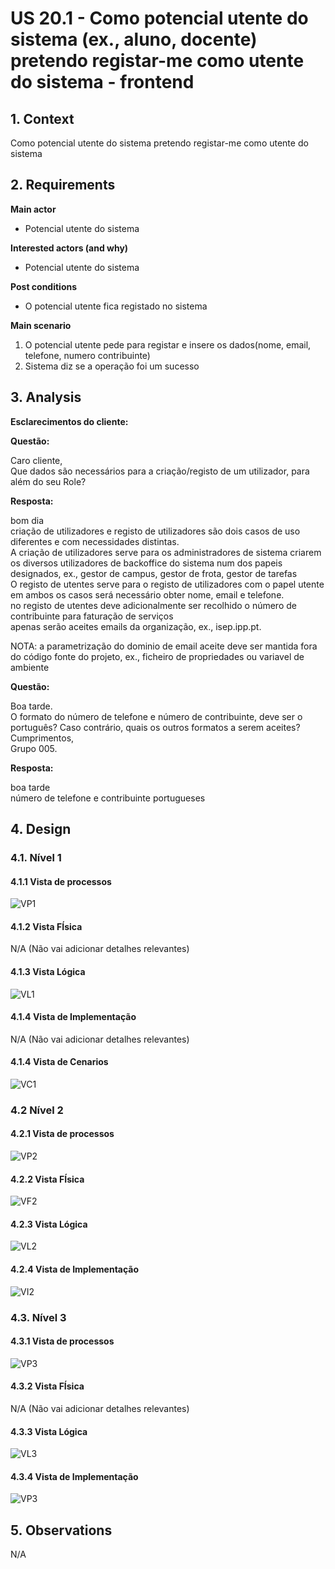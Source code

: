 # US 20.1 - Como potencial utente do sistema (ex., aluno, docente) pretendo registar-me como utente do sistema - frontend


## 1. Context

Como potencial utente do sistema pretendo registar-me como utente do sistema

## 2. Requirements

**Main actor**

* Potencial utente do sistema

**Interested actors (and why)**

* Potencial utente do sistema         

**Post conditions**

* O potencial utente fica registado no sistema      

**Main scenario**

1. O potencial utente pede para registar e insere os dados(nome, email, telefone, numero contribuinte) 
2. Sistema diz se a operação foi um sucesso
 

## 3. Analysis

**Esclarecimentos do cliente:** </br>

**Questão:** </br>

Caro cliente,</br>
Que dados são necessários para a criação/registo de um utilizador, para além do seu Role?</br>

**Resposta:** </br>

bom dia </br>
criação de utilizadores e registo de utilizadores são dois casos de uso diferentes e com necessidades distintas.</br>
A criação de utilizadores serve para os administradores de sistema criarem os diversos utilizadores de backoffice do sistema num dos papeis designados, ex., gestor de campus, gestor de frota, gestor de tarefas </br>
O registo de utentes serve para o registo de utilizadores com o papel utente em ambos os casos será necessário obter nome, email e telefone. </br>
no registo de utentes deve adicionalmente ser recolhido o número de contribuinte para faturação de serviços </br>
apenas serão aceites emails da organização, ex., isep.ipp.pt. </br>

NOTA: a parametrização do dominio de email aceite deve ser mantida fora do código fonte do projeto, ex., ficheiro de propriedades ou variavel de ambiente </br> 

**Questão:** </br>


Boa tarde.</br>
O formato do número de telefone e número de contribuinte, deve ser o português? Caso contrário, quais os outros formatos a serem aceites?</br>
Cumprimentos,</br>
Grupo 005.</br>

**Resposta:** </br>

boa tarde </br>
número de telefone e contribuinte portugueses </br>

## 4. Design

### 4.1. Nível 1

#### 4.1.1 Vista de processos

![VP1](/docs/Sprint_C/US_20/US_20.1/N1/N1_VP.svg)

#### 4.1.2 Vista FÍsica

N/A (Não vai adicionar detalhes relevantes)

#### 4.1.3 Vista Lógica

![VL1](/docs/Sprint_C/N1/VL.svg)

#### 4.1.4 Vista de Implementação

N/A (Não vai adicionar detalhes relevantes)

#### 4.1.4 Vista de Cenarios

![VC1](/docs/Sprint_C/N1/VC.svg)

### 4.2 Nível 2

#### 4.2.1 Vista de processos

![VP2](/docs/Sprint_C/US_20/US_20.1/N2/N2_VP.svg)

#### 4.2.2 Vista FÍsica

![VF2](/docs/Sprint_C/N2/VF.svg)


#### 4.2.3 Vista Lógica

![VL2](/docs/Sprint_C/N2/VL.svg)

#### 4.2.4 Vista de Implementação

![VI2](/docs/Sprint_C/N2/VI.svg)

### 4.3. Nível 3 

#### 4.3.1 Vista de processos

![VP3](/docs/Sprint_C/US_20/US_20.1/N3/N3_VP.svg)


#### 4.3.2 Vista FÍsica

N/A (Não vai adicionar detalhes relevantes)

#### 4.3.3 Vista Lógica

![VL3](/docs/Sprint_C/N3/VL_SPA.svg)


#### 4.3.4 Vista de Implementação

![VP3](/docs/Sprint_C/N3/VI_SPA.svg)


## 5. Observations
N/A